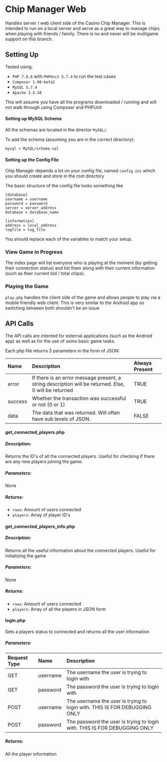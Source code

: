 # Chip Manager Web

Handles server / web client side of the Casino Chip Manager.
This is intended to run on a local server and serve as a  great way to manage chips
when playing with friends / family. There is no and never will be multigame support on this branch.
 
## Setting Up

Tested using:

* `PHP 7.0.8` with `PHPUnit 5.7.4` to run the test cases
* `Composer 1.00-beta2`
* `MySQL 5.7.4`
* `Apache 2.4.18`

This will assume you have all the programs downloaded / running and will not walk through using Composer and PHPUnit

#### Setting up MySQL Schema

All the schemas are located in the director `MySQL/`.

To add the schema (assuming you are in the correct directory):

`mysql < MySQL/schema.sql`

#### Setting up the Config File

Chip Manager depends a lot on your config file, named `config.ini` which you should create and store in the root directory

The basic structure of the config file looks something like

    [database]
    username = username
    password = password
    server = server_address
    database = database_name
    
    [information]
    address = local_address
    logfile = log_file

You should replace each of the variables to match your setup.

### View Game in Progress

The index page will list everyone who is playing at the moment (by getting their connection status) and list them along 
 with their current information (such as their current bid / total chips).
 
### Playing the Game

`play.php` handles the client side of the game and allows people to play via a mobile friendly web client. This is very
similar to the Android app so switching between both shouldn't be an issue


## API Calls

The API calls are intented for external applications (such as the Android app) as well as for the use of some basic game tasks.

Each php file returns 3 parameters in the form of JSON:


| Name          | Description   | Always Present  |
| :------------ |:------------- | :-------------- |
| error      | If there is an error message present, a string description will be returned. Else, 0 will be returned | TRUE           |
| success      | Whether the transaction was successful or not (0 or 1)     | TRUE            |
| data | The data that was returned. Will often have sub levels of JSON.      | FALSE            |


#### get_connected_players.php

##### Description:

Returns the ID's of all the connected players. Useful for checking if there are any new players joining the game.

##### Parameters:

None

##### Returns:

* `rows`: Amount of users connected
* `players`: Array of player ID's

#### get_connected_players_info.php

##### Description:

Returns all the useful information about the connected players. Useful for initializing the game

##### Parameters:

None

##### Returns:

* `rows`: Amount of users connected
* `players`: Array of all the players in JSON form

#### login.php

Sets a players status to connected and returns all the user information

##### Parameters:

| Request Type | Name | Description |
| :----------- | :--- | :---------- |
| GET          | username | The username the user is trying to login with |
| GET | password | The password the user is trying to login with |
| POST | username | The username the user is trying to login with. THIS IS FOR DEBUGGING ONLY |
| POST | password | The password the user is trying to login with. THIS IS FOR DEBUGGING ONLY |

##### Returns:

All the player information